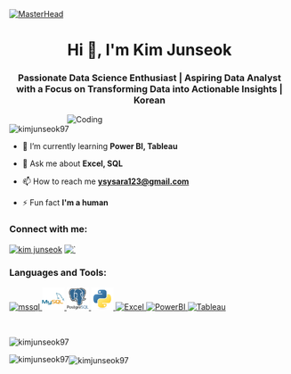 <a href="#">
  <img src="https://media.licdn.com/dms/image/v2/D5612AQHBk0RDOioSrQ/article-cover_image-shrink_720_1280/article-cover_image-shrink_720_1280/0/1684227790414?e=1733961600&v=beta&t=YEzIsJbN2PS3vj1Cad1vDvocuSMN71q8QF9jOfuAK50" alt="MasterHead" width="2000" height="600">
</a>

<h1 align="center">Hi 👋, I'm Kim Junseok</h1>
<h3 align="center">Passionate Data Science Enthusiast | Aspiring Data Analyst with a Focus on Transforming Data into Actionable Insights | Korean</h3>

<img align="right" alt="Coding" width="400" src="https://miro.medium.com/v2/resize:fit:900/1*YCrp0Z8mAOe2IUV9XmlEDw.gif">

<p align="left"> <img src="https://komarev.com/ghpvc/?username=kimjunseok97&label=Profile%20views&color=0e75b6&style=flat" alt="kimjunseok97" /> </p>

- 🌱 I’m currently learning **Power BI, Tableau**

- 💬 Ask me about **Excel, SQL**

- 📫 How to reach me **ysysara123@gmail.com**

- ⚡ Fun fact **I'm a human**

<h3 align="left">Connect with me:</h3>
<p align="left">
<a href="https://linkedin.com/in/kim junseok" target="blank"><img align="center" src="https://raw.githubusercontent.com/rahuldkjain/github-profile-readme-generator/master/src/images/icons/Social/linked-in-alt.svg" alt="kim junseok" height="30" width="40" /></a>
<a href="https://kaggle.com/`" target="blank"><img align="center" src="https://raw.githubusercontent.com/rahuldkjain/github-profile-readme-generator/master/src/images/icons/Social/kaggle.svg" alt="`" height="30" width="40" /></a>
</p>

<h3 align="left">Languages and Tools:</h3>
<p align="left">
  <a href="https://www.microsoft.com/en-us/sql-server" target="_blank" rel="noreferrer">
    <img src="https://www.svgrepo.com/show/303229/microsoft-sql-server-logo.svg" alt="mssql" width="40" height="40"/>
  </a>
  <a href="https://www.mysql.com/" target="_blank" rel="noreferrer">
    <img src="https://raw.githubusercontent.com/devicons/devicon/master/icons/mysql/mysql-original-wordmark.svg" alt="mysql" width="40" height="40"/>
  </a>
  <a href="https://www.postgresql.org" target="_blank" rel="noreferrer">
    <img src="https://raw.githubusercontent.com/devicons/devicon/master/icons/postgresql/postgresql-original-wordmark.svg" alt="postgresql" width="40" height="40"/>
  </a>
  <a href="https://www.python.org" target="_blank" rel="noreferrer">
    <img src="https://raw.githubusercontent.com/devicons/devicon/master/icons/python/python-original.svg" alt="python" width="40" height="40"/>
  </a>
  <a href="https://www.microsoft.com/en-us/microsoft-365/excel" target="_blank" rel="noreferrer">
    <img src="https://www.svgrepo.com/show/452066/ms-excel.svg" alt="Excel" width="40" height="40"/>
  </a>
  <a href="https://www.microsoft.com/en-us/power-platform/products/power-bi" target="_blank" rel="noreferrer">
    <img src="https://powerbi.microsoft.com/pictures/shared/social/social-default-image.png" alt="PowerBI" width="40" height="40"/>
  </a>
  <a href="https://www.tableau.com/trial/tableau-software?d=7013y000002ExxpAAC&nc=7013y000002EykIAAS&utm_content=7013y000002ExxpAAC&utm_source=google&utm_medium=paid_search&utm_campaign=21198912846&utm_adgroup=159894453726&utm_term=tableau&utm_matchtype=e&gad_source=1&gclid=CjwKCAjwvKi4BhABEiwAH2gcwy0L16HrhmJoBYEZ3mwA90yc_nM4jGjDZ3bHz81fCK2dbDYIVZqAqRoC9JEQAvD_BwE&gclsrc=aw.ds" target="_blank" rel="noreferrer">
    <img src="https://www.svgrepo.com/show/354428/tableau-icon.svg" alt="Tableau" width="40" height="40"/>
  </a>
</p>

&nbsp;&nbsp;
<p><img align="center" src="https://github-readme-stats.vercel.app/api/top-langs?username=kimjunseok97&show_icons=true&locale=en&layout=compact" alt="kimjunseok97" /></p>

<p> <img align="left" src="https://github-readme-stats.vercel.app/api?username=kimjunseok97&show_icons=true&locale=en" alt="kimjunseok97" /></p>

<p><img align="center" src="https://github-readme-streak-stats.herokuapp.com/?user=kimjunseok97&" alt="kimjunseok97" /></p>

